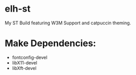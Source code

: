 # elh-st
My ST Build featuring W3M Support and catpuccin theming.

# Make Dependencies:
- fontconfig-devel 
- libX11-devel 
- libXft-devel
